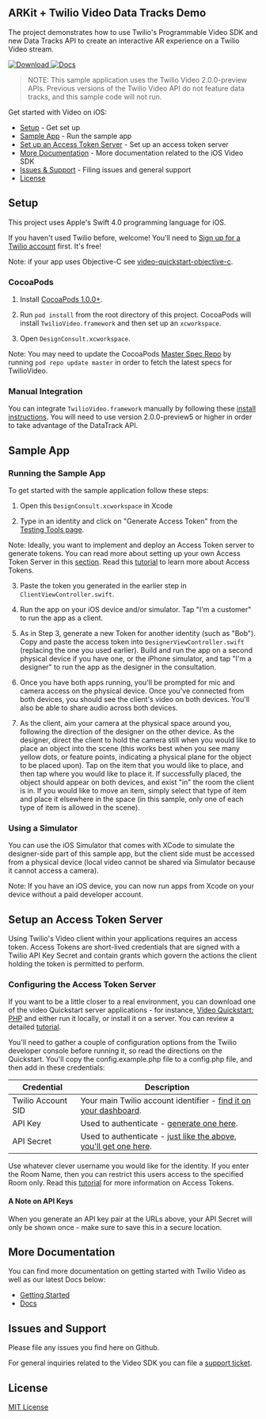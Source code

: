 ## ARKit + Twilio Video Data Tracks Demo

The project demonstrates how to use Twilio's Programmable Video SDK and new Data Tracks API to create an interactive AR experience on a Twilio Video stream.


[ ![Download](https://img.shields.io/badge/Download-iOS%20SDK-blue.svg) ](https://www.twilio.com/docs/api/video/download-video-sdks#ios-sdk)
[![Docs](https://img.shields.io/badge/iOS%20Docs-OK-blue.svg)](https://media.twiliocdn.com/sdk/ios/video/latest/docs/index.html)


> NOTE: This sample application uses the Twilio Video 2.0.0-preview APIs. Previous versions of the Twilio Video API do not feature data tracks, and this sample code will not run.

Get started with Video on iOS:

- [Setup](#setup) - Get set up
- [Sample App](#sample-app) - Run the sample app
- [Set up an Access Token Server](#setup-an-access-token-server) - Set up an access token server
- [More Documentation](#more-documentation) - More documentation related to the iOS Video SDK
- [Issues & Support](#issues-and-support) - Filing issues and general support
- [License](#license)

## Setup 

This project uses Apple's Swift 4.0 programming language for iOS. 

If you haven't used Twilio before, welcome! You'll need to [Sign up for a Twilio account](https://www.twilio.com/try-twilio) first. It's free!

Note: if your app uses Objective-C see [video-quickstart-objective-c](https://github.com/twilio/video-quickstart-objc/).

### CocoaPods 

1. Install [CocoaPods 1.0.0+](https://guides.cocoapods.org/using/getting-started.html). 

1. Run `pod install` from the root directory of this project. CocoaPods will install `TwilioVideo.framework` and then set up an `xcworkspace`.

1. Open `DesignConsult.xcworkspace`.

Note: You may need to update the CocoaPods [Master Spec Repo](https://github.com/CocoaPods/Specs) by running `pod repo update master` in order to fetch the latest specs for TwilioVideo.

### Manual Integration

You can integrate `TwilioVideo.framework` manually by following these [install instructions](https://www.twilio.com/docs/api/video/download-video-sdks#manual). You will need to use version 2.0.0-preview5 or higher in order to take advantage of the DataTrack API.

## Sample App

### Running the Sample App

To get started with the sample application follow these steps:

1. Open this `DesignConsult.xcworkspace` in Xcode

2. Type in an identity and click on "Generate Access Token" from the [Testing Tools page](https://www.twilio.com/console/video/runtime/testing-tools).

Note: Ideally, you want to implement and deploy an Access Token server to generate tokens. You can read more about setting up your own Access Token Server in this [section](#setup-an-access-token-server). Read this [tutorial](https://www.twilio.com/docs/api/video/user-identity-access-tokens) to learn more about Access Tokens.

3. Paste the token you generated in the earlier step in `ClientViewController.swift`.

4. Run the app on your iOS device and/or simulator. Tap "I'm a customer" to run the app as a client.

5. As in Step 3, generate a new Token for another identity (such as "Bob"). Copy and paste the access token into `DesignerViewController.swift` (replacing the one you used earlier). Build and run the app on a second physical device if you have one, or the iPhone simulator, and tap "I'm a designer" to run the app as the designer in the consultation.

6. Once you have both apps running, you'll be prompted for mic and camera access on the physical device. Once you've connected from both devices, you should see the client's video on both devices. You'll also be able to share audio across both devices.

7. As the client, aim your camera at the physical space around you, following the direction of the designer on the other device. As the designer, direct the client to hold the camera still when you would like to place an object into the scene (this works best when you see many yellow dots, or feature points, indicating a physical plane for the object to be placed upon). Tap on the item that you would like to place, and then tap where you would like to place it. If successfully placed, the object should appear on both devices, and exist "in" the room the client is in. If you would like to move an item, simply select that type of item and place it elsewhere in the space (in this sample, only one of each type of item is allowed in the scene).


### Using a Simulator

You can use the iOS Simulator that comes with XCode to simulate the designer-side part of this sample app, but the client side must be accessed from a physical device (local video cannot be shared via Simulator because it cannot access a camera). 

Note: If you have an iOS device, you can now run apps from Xcode on your device without a paid developer account.

## Setup an Access Token Server

Using Twilio's Video client within your applications requires an access token. Access Tokens are short-lived credentials that are signed with a Twilio API Key Secret and contain grants which govern the actions the client holding the token is permitted to perform. 

### Configuring the Access Token Server

If you want to be a little closer to a real environment, you can download one of the video Quickstart server applications - for instance, [Video Quickstart: PHP](https://github.com/TwilioDevEd/video-quickstart-php) and either run it locally, or install it on a server. You can review a detailed [tutorial](https://www.twilio.com/docs/api/video/user-identity-access-tokens#generating-access-tokens). 

You'll need to gather a couple of configuration options from the Twilio developer console before running it, so read the directions on the Quickstart. You'll copy the config.example.php file to a config.php file, and then add in these credentials:
 
 Credential | Description
---------- | -----------
Twilio Account SID | Your main Twilio account identifier - [find it on your dashboard](https://www.twilio.com/console).
API Key | Used to authenticate - [generate one here](https://www.twilio.com/console/video/runtime/api-keys).
API Secret | Used to authenticate - [just like the above, you'll get one here](https://www.twilio.com/console/video/runtime/api-keys).

Use whatever clever username you would like for the identity. If you enter the Room Name, then you can restrict this users access to the specified Room only. Read this [tutorial](https://www.twilio.com/docs/api/video/user-identity-access-tokens) for more information on Access Tokens. 

#### A Note on API Keys

When you generate an API key pair at the URLs above, your API Secret will only
be shown once - make sure to save this in a secure location.

## More Documentation

You can find more documentation on getting started with Twilio Video as well as our latest Docs below:

* [Getting Started](https://www.twilio.com/docs/api/video/getting-started)
* [Docs](https://media.twiliocdn.com/sdk/ios/video/latest/docs)

## Issues and Support

Please file any issues you find here on Github.

For general inquiries related to the Video SDK you can file a [support ticket](https://support.twilio.com/hc/en-us/requests/new).

## License

[MIT License](https://github.com/twilio/video-shared-arkit-sample/blob/master/LICENSE)

